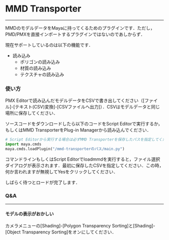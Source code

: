 # MMD Transporter
------------------------------

MMDのモデルデータをMayaに持ってくるためのプラグインです．ただし，PMD/PMXを直接インポートするプラグインではないのであしからず．

現在サポートしているのは以下の機能です．

* 読み込み
  * ポリゴンの読み込み
  * 材質の読み込み
  * テクスチャの読み込み

### 使い方
PMX Editorで読み込んだモデルデータをCSVで書き出してください（[ファイル]-[テキスト(CSV)変換]-[CSVファイルへ出力]）．CSVはモデルデータと同じ場所に保存してください．

ソースコードをダウンロードしたら以下のコードをScript Editorで実行するか，
もしくはMMD TransporterをPlug-in Managerから読み込んでください．

```python:script.py
# Script Editorから実行する場合は必ずMMD Transporterを保存したパスを指定してください
import maya.cmds
maya.cmds.loadPlugin("/mmd-transporterのパス/main.py")
```

コマンドラインもしくはScript Editorでloadmmdを実行すると，ファイル選択ダイアログが表示されます．最初に保存したCSVを指定してください．この時，何か言われますが無視してYesをクリックしてください．

しばらく待つとロードが完了します．

### Q&A
---------------------------------
#### モデルの表示がおかしい
カメラメニューの[Shading]-[Polygon Transparency Sorting]と[Shading]-[Object Transparency Sorting]をオンにしてください．